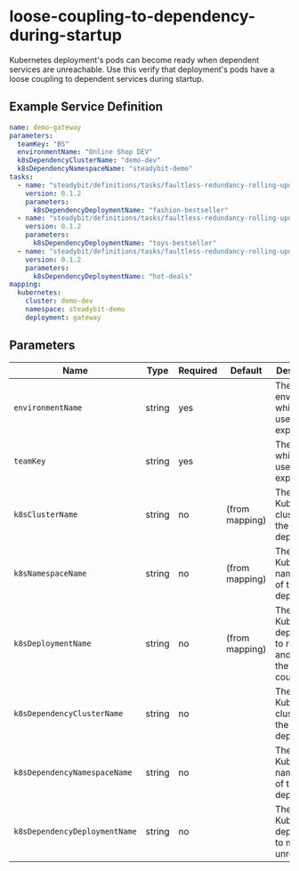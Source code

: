 # loose-coupling-to-dependency-during-startup

Kubernetes deployment's pods can become ready when dependent services are unreachable.
Use this verify that deployment's pods have a loose coupling to dependent services during startup.

## Example Service Definition

```yaml
name: demo-gateway
parameters:
  teamKey: "BS"
  environmentName: "Online Shop DEV"
  k8sDependencyClusterName: "demo-dev"
  k8sDependencyNamespaceName: "steadybit-demo"
tasks:
  - name: "steadybit/definitions/tasks/faultless-redundancy-rolling-update"
    version: 0.1.2
    parameters:
      k8sDependencyDeploymentName: "fashion-bestseller"
  - name: "steadybit/definitions/tasks/faultless-redundancy-rolling-update"
    version: 0.1.2
    parameters:
      k8sDependencyDeploymentName: "toys-bestseller"
  - name: "steadybit/definitions/tasks/faultless-redundancy-rolling-update"
    version: 0.1.2
    parameters:
      k8sDependencyDeploymentName: "hot-deals"
mapping:
  kubernetes:
    cluster: demo-dev
    namespace: steadybit-demo
    deployment: gateway
```

## Parameters

| Name                          | Type   | Required | Default        | Description                                                      |
|-------------------------------|--------|----------|----------------|------------------------------------------------------------------|
| `environmentName`             | string | yes      |                | The environment which is used for the experiment                 |
| `teamKey`                     | string | yes      |                | The team which is used for the experiment                        |
| `k8sClusterName`              | string | no       | (from mapping) | The Kubernetes cluster of the deployment                         |
| `k8sNamespaceName`            | string | no       | (from mapping) | The Kubernetes namespace of the deployment                       |
| `k8sDeploymentName`           | string | no       | (from mapping) | The Kubernetes deployment to restart and watch the pod count for |
| `k8sDependencyClusterName`    | string | no       |                | The Kubernetes cluster of the deployment                         |
| `k8sDependencyNamespaceName`  | string | no       |                | The Kubernetes namespace of the deployment                       |
| `k8sDependencyDeploymentName` | string | no       |                | The Kubernetes deployment to make unreachable                    |